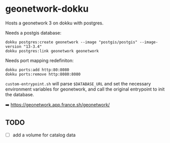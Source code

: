 # geonetwork-dokku

Hosts a geonetwork 3 on dokku with postgres.

Needs a postgis database:

```
dokku postgres:create geonetwork --image "postgis/postgis" --image-version "13-3.4"
dokku postgres:link geonetwork geonetwork
```

Needs port mapping redefiniton:

```
dokku ports:add http:80:8080
dokku ports:remove http:8080:8080
```

`custom-entrypoint.sh` will parse `$DATABASE_URL` and set the necessary environment variables for geonetwork, and call the original entrypoint to init the database.

➡️ https://geonetwork.app.france.sh/geonetwork/

## TODO

- [ ] add a volume for catalog data
